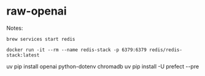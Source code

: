# raw-openai

Notes:

`brew services start redis`

`docker run -it --rm --name redis-stack -p 6379:6379 redis/redis-stack:latest`

uv pip install openai python-dotenv chromadb
uv pip install -U prefect --pre
